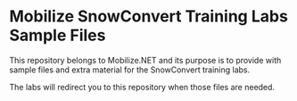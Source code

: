 # Mobilize SnowConvert Training Labs Sample Files

This repository belongs to Mobilize.NET and its purpose is to provide with sample files and extra material for the SnowConvert training labs. 

The labs will redirect you to this repository when those files are needed.
